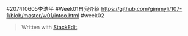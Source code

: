#207410605李浩平
#Week01自我介紹
https://github.com/gimmyli/107-1/blob/master/w01/inteo.html
#week02
> Written with [StackEdit](https://stackedit.io/).
<!--stackedit_data:
eyJoaXN0b3J5IjpbLTEyNDE1NTAwNTZdfQ==
-->